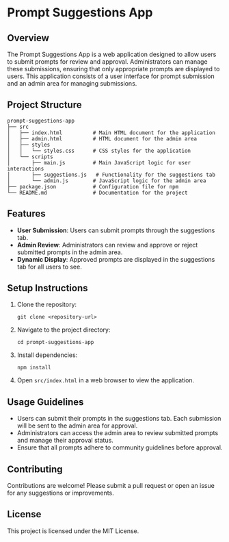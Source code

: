 # Prompt Suggestions App

## Overview
The Prompt Suggestions App is a web application designed to allow users to submit prompts for review and approval. Administrators can manage these submissions, ensuring that only appropriate prompts are displayed to users. This application consists of a user interface for prompt submission and an admin area for managing submissions.

## Project Structure
```
prompt-suggestions-app
├── src
│   ├── index.html          # Main HTML document for the application
│   ├── admin.html          # HTML document for the admin area
│   ├── styles
│   │   └── styles.css      # CSS styles for the application
│   └── scripts
│       ├── main.js         # Main JavaScript logic for user interactions
│       ├── suggestions.js   # Functionality for the suggestions tab
│       └── admin.js        # JavaScript logic for the admin area
├── package.json            # Configuration file for npm
└── README.md               # Documentation for the project
```

## Features
- **User Submission**: Users can submit prompts through the suggestions tab.
- **Admin Review**: Administrators can review and approve or reject submitted prompts in the admin area.
- **Dynamic Display**: Approved prompts are displayed in the suggestions tab for all users to see.

## Setup Instructions
1. Clone the repository:
   ```
   git clone <repository-url>
   ```
2. Navigate to the project directory:
   ```
   cd prompt-suggestions-app
   ```
3. Install dependencies:
   ```
   npm install
   ```
4. Open `src/index.html` in a web browser to view the application.

## Usage Guidelines
- Users can submit their prompts in the suggestions tab. Each submission will be sent to the admin area for approval.
- Administrators can access the admin area to review submitted prompts and manage their approval status.
- Ensure that all prompts adhere to community guidelines before approval.

## Contributing
Contributions are welcome! Please submit a pull request or open an issue for any suggestions or improvements.

## License
This project is licensed under the MIT License.